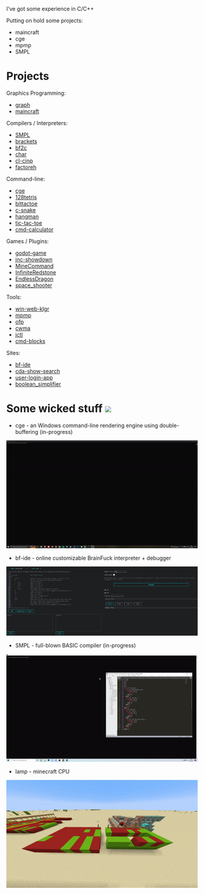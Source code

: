 I've got some experience in C/C++

Putting on hold some projects:
- maincraft
- cge
- mpmp
- SMPL

# Projects

Graphics Programming:
- [graph](https://www.github.com/kvbc/graph)
- [maincraft](https://www.github.com/kvbc/maincraft)

Compilers / Interpreters:
- [SMPL](https://www.github.com/kvbc/smpl)
- [brackets](https://www.github.com/kvbc/brackets)
- [bf2c](https://www.github.com/kvbc/bf2c)
- [char](https://www.github.com/kvbc/char)
- [cl-cinp](https://www.github.com/kvbc/cl-cinp)
- [factoreh](https://www.github.com/kvbc/factoreh)

Command-line:
- [cge](https://www.github.com/kvbc/cge)
- [128tetris](https://www.github.com/kvbc/128tetris)
- [bittactoe](https://www.github.com/kvbc/bittactoe)
- [c-snake](https://www.github.com/kvbc/c-snake)
- [hangman](https://www.github.com/kvbc/hangman)
- [tic-tac-toe](https://www.github.com/kvbc/tic-tac-toe)
- [cmd-calculator](https://www.github.com/kvbc/cmd-calculator)

Games / Plugins:
- [godot-game](https://www.github.com/kvbc/godot-game)
- [jnc-showdown](https://www.github.com/kvbc/jnc-showdown)
- [MineCommand](https://www.github.com/kvbc/MineCommand)
- [InfiniteRedstone](https://www.github.com/kvbc/InfiniteRedstone)
- [EndlessDragon](https://www.github.com/kvbc/EndlessDragon)
- [space_shooter](https://www.github.com/kvbc/space_shooter)

Tools:
- [win-web-klgr](https://www.github.com/kvbc/win-web-klgr)
- [mpmp](https://www.github.com/kvbc/mpmp)
- [ofp](https://www.github.com/kvbc/ofp)
- [cwma](https://www.github.com/kvbc/cwma)
- [jctl](https://www.github.com/kvbc/jctl)
- [cmd-blocks](https://www.github.com/kvbc/cmd-blocks)

Sites:
- [bf-ide](https://www.github.com/kvbc/bf-ide)
- [cda-show-search](https://www.github.com/kvbc/cda-show-search)
- [user-login-app](https://www.github.com/kvbc/user-login-app)
- [boolean_simplifier](https://www.github.com/kvbc/boolean_simplifier)

# Some wicked stuff ![](https://cdn.frankerfacez.com/emoticon/457124/1)

- cge - an Windows command-line rendering engine using double-buffering (in-progress)

![](gif/cge.gif)

- bf-ide - online customizable BrainFuck interpreter + debugger

![](img/bf-ide.jpg)

- SMPL - full-blown BASIC compiler (in-progress)

![](gif/smpl.gif)

- lamp - minecraft CPU

![](gif/lamp.gif)
